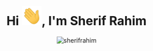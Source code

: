 
<h1 align="center">Hi <img src="https://raw.githubusercontent.com/ABSphreak/ABSphreak/master/gifs/Hi.gif" width="45px" />, I'm Sherif Rahim </h1>
<p align="center"> <img src="https://github-readme-stats.vercel.app/api?username=sherifrahim&count_private=true&show_icons=true&theme=dracula" alt="sherifrahim" /> </p>


<!--
**sherifrahim/sherifrahim** is a ✨ _special_ ✨ repository because its `README.md` (this file) appears on your GitHub profile.

Here are some ideas to get you started:

- 🔭 I’m currently working on ...
- 🌱 I’m currently learning ...
- 👯 I’m looking to collaborate on ...
- 🤔 I’m looking for help with ...
- 💬 Ask me about ...
- 📫 How to reach me: ...
- 😄 Pronouns: ...
- ⚡ Fun fact: ...
-->
